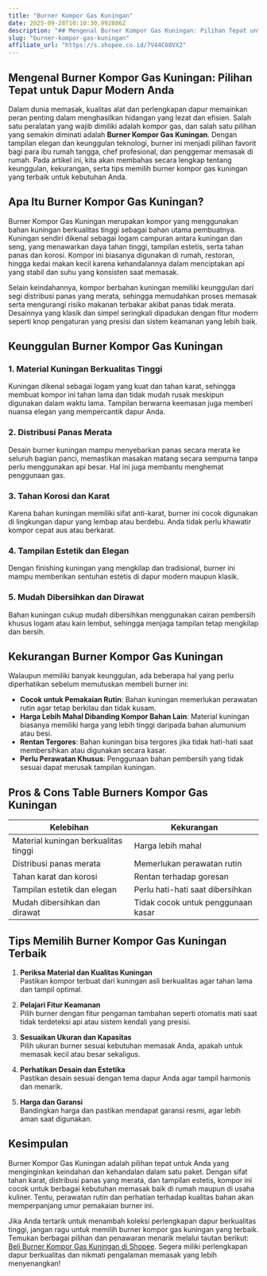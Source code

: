 ```yaml
---
title: "Burner Kompor Gas Kuningan"
date: 2025-09-28T10:10:30.992886Z
description: "## Mengenal Burner Kompor Gas Kuningan: Pilihan Tepat untuk Dapur Modern Anda..."
slug: "burner-kompor-gas-kuningan"
affiliate_url: "https://s.shopee.co.id/7V44C68VX2"
---
```

## Mengenal Burner Kompor Gas Kuningan: Pilihan Tepat untuk Dapur Modern Anda

Dalam dunia memasak, kualitas alat dan perlengkapan dapur memainkan peran penting dalam menghasilkan hidangan yang lezat dan efisien. Salah satu peralatan yang wajib dimiliki adalah kompor gas, dan salah satu pilihan yang semakin diminati adalah **Burner Kompor Gas Kuningan**. Dengan tampilan elegan dan keunggulan teknologi, burner ini menjadi pilihan favorit bagi para ibu rumah tangga, chef profesional, dan penggemar memasak di rumah. Pada artikel ini, kita akan membahas secara lengkap tentang keunggulan, kekurangan, serta tips memilih burner kompor gas kuningan yang terbaik untuk kebutuhan Anda.

## Apa Itu Burner Kompor Gas Kuningan?

Burner Kompor Gas Kuningan merupakan kompor yang menggunakan bahan kuningan berkualitas tinggi sebagai bahan utama pembuatnya. Kuningan sendiri dikenal sebagai logam campuran antara kuningan dan seng, yang menawarkan daya tahan tinggi, tampilan estetis, serta tahan panas dan korosi. Kompor ini biasanya digunakan di rumah, restoran, hingga kedai makan kecil karena kehandalannya dalam menciptakan api yang stabil dan suhu yang konsisten saat memasak.

Selain keindahannya, kompor berbahan kuningan memiliki keunggulan dari segi distribusi panas yang merata, sehingga memudahkan proses memasak serta mengurangi risiko makanan terbakar akibat panas tidak merata. Desainnya yang klasik dan simpel seringkali dipadukan dengan fitur modern seperti knop pengaturan yang presisi dan sistem keamanan yang lebih baik.

## Keunggulan Burner Kompor Gas Kuningan

### 1. Material Kuningan Berkualitas Tinggi
Kuningan dikenal sebagai logam yang kuat dan tahan karat, sehingga membuat kompor ini tahan lama dan tidak mudah rusak meskipun digunakan dalam waktu lama. Tampilan berwarna keemasan juga memberi nuansa elegan yang mempercantik dapur Anda.

### 2. Distribusi Panas Merata
Desain burner kuningan mampu menyebarkan panas secara merata ke seluruh bagian panci, memastikan masakan matang secara sempurna tanpa perlu menggunakan api besar. Hal ini juga membantu menghemat penggunaan gas.

### 3. Tahan Korosi dan Karat
Karena bahan kuningan memiliki sifat anti-karat, burner ini cocok digunakan di lingkungan dapur yang lembap atau berdebu. Anda tidak perlu khawatir kompor cepat aus atau berkarat.

### 4. Tampilan Estetik dan Elegan
Dengan finishing kuningan yang mengkilap dan tradisional, burner ini mampu memberikan sentuhan estetis di dapur modern maupun klasik.

### 5. Mudah Dibersihkan dan Dirawat
Bahan kuningan cukup mudah dibersihkan menggunakan cairan pembersih khusus logam atau kain lembut, sehingga menjaga tampilan tetap mengkilap dan bersih.

## Kekurangan Burner Kompor Gas Kuningan

Walaupun memiliki banyak keunggulan, ada beberapa hal yang perlu diperhatikan sebelum memutuskan membeli burner ini:

- **Cocok untuk Pemakaian Rutin**: Bahan kuningan memerlukan perawatan rutin agar tetap berkilau dan tidak kusam.
- **Harga Lebih Mahal Dibanding Kompor Bahan Lain**: Material kuningan biasanya memiliki harga yang lebih tinggi daripada bahan alumunium atau besi.
- **Rentan Tergores**: Bahan kuningan bisa tergores jika tidak hati-hati saat membersihkan atau digunakan secara kasar.
- **Perlu Perawatan Khusus**: Penggunaan bahan pembersih yang tidak sesuai dapat merusak tampilan kuningan.

## Pros & Cons Table Burners Kompor Gas Kuningan

| Kelebihan                                             | Kekurangan                                  |
|--------------------------------------------------------|--------------------------------------------|
| Material kuningan berkualitas tinggi                  | Harga lebih mahal                        |
| Distribusi panas merata                                | Memerlukan perawatan rutin              |
| Tahan karat dan korosi                                | Rentan terhadap goresan                  |
| Tampilan estetik dan elegan                            | Perlu hati-hati saat dibersihkan       |
| Mudah dibersihkan dan dirawat                         | Tidak cocok untuk penggunaan kasar     |

## Tips Memilih Burner Kompor Gas Kuningan Terbaik

1. **Periksa Material dan Kualitas Kuningan**  
Pastikan kompor terbuat dari kuningan asli berkualitas agar tahan lama dan tampil optimal.

2. **Pelajari Fitur Keamanan**  
Pilih burner dengan fitur pengaman tambahan seperti otomatis mati saat tidak terdeteksi api atau sistem kendali yang presisi.

3. **Sesuaikan Ukuran dan Kapasitas**  
Pilih ukuran burner sesuai kebutuhan memasak Anda, apakah untuk memasak kecil atau besar sekaligus.

4. **Perhatikan Desain dan Estetika**  
Pastikan desain sesuai dengan tema dapur Anda agar tampil harmonis dan menarik.

5. **Harga dan Garansi**  
Bandingkan harga dan pastikan mendapat garansi resmi, agar lebih aman saat digunakan.

## Kesimpulan

Burner Kompor Gas Kuningan adalah pilihan tepat untuk Anda yang menginginkan keindahan dan kehandalan dalam satu paket. Dengan sifat tahan karat, distribusi panas yang merata, dan tampilan estetis, kompor ini cocok untuk berbagai kebutuhan memasak baik di rumah maupun di usaha kuliner. Tentu, perawatan rutin dan perhatian terhadap kualitas bahan akan memperpanjang umur pemakaian burner ini.

Jika Anda tertarik untuk menambah koleksi perlengkapan dapur berkualitas tinggi, jangan ragu untuk memilih burner kompor gas kuningan yang terbaik. Temukan berbagai pilihan dan penawaran menarik melalui tautan berikut: [Beli Burner Kompor Gas Kuningan di Shopee](https://s.shopee.co.id/7V44C68VX2). Segera miliki perlengkapan dapur berkualitas dan nikmati pengalaman memasak yang lebih menyenangkan!
